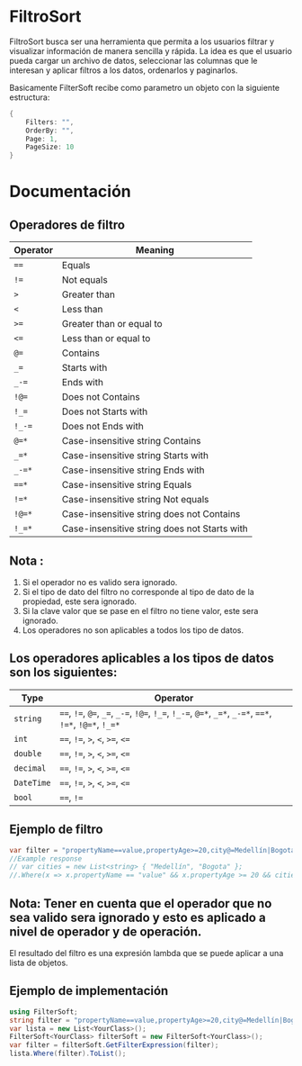 ﻿# FiltroSort

FiltroSort busca ser una herramienta que permita a los usuarios filtrar y visualizar información de manera sencilla y rápida. La idea es que el usuario pueda cargar un archivo de datos, seleccionar las columnas que le interesan y aplicar filtros a los datos, ordenarlos y paginarlos.

Basicamente FilterSoft recibe como parametro un objeto con la siguiente estructura:

``` C#
{
	Filters: "",
	OrderBy: "",
	Page: 1,
	PageSize: 10
}
```

# Documentación

## Operadores de filtro
| Operator   | Meaning                  |
|------------|--------------------------|
| `==`       | Equals                   |
| `!=`       | Not equals               |
| `>`        | Greater than             |
| `<`        | Less than                |
| `>=`       | Greater than or equal to |
| `<=`       | Less than or equal to    |
| `@=`       | Contains                 |
| `_=`       | Starts with              |
| `_-=`      | Ends with                |
| `!@=`      | Does not Contains        |
| `!_=`      | Does not Starts with     |
| `!_-=`     | Does not Ends with       |
| `@=*`      | Case-insensitive string Contains |
| `_=*`      | Case-insensitive string Starts with |
| `_-=*`     | Case-insensitive string Ends with |
| `==*`      | Case-insensitive string Equals |
| `!=*`      | Case-insensitive string Not equals |
| `!@=*`     | Case-insensitive string does not Contains |
| `!_=*`     | Case-insensitive string does not Starts with |

## Nota : 
1.	Si el operador no es valido sera ignorado.
2.	Si el tipo de dato del filtro no corresponde al tipo de dato de la propiedad, este sera ignorado.
3.	Si la clave valor que se pase en el filtro no tiene valor, este sera ignorado.
4.	Los operadores no son aplicables a todos los tipo de datos.

## Los operadores aplicables a los tipos de datos son los siguientes:

| Type       | Operator   |
|------------|------------|
| `string`   | `==`, `!=`, `@=`, `_=`, `_-=`, `!@=`, `!_=`, `!_-=`, `@=*`, `_=*`, `_-=*`, `==*`, `!=*`, `!@=*`, `!_=*` |
| `int`      | `==`, `!=`, `>`, `<`, `>=`, `<=` |
| `double`   | `==`, `!=`, `>`, `<`, `>=`, `<=` |
| `decimal`  | `==`, `!=`, `>`, `<`, `>=`, `<=` |
| `DateTime` | `==`, `!=`, `>`, `<`, `>=`, `<=` |
| `bool`     | `==`, `!=` |

## Ejemplo de filtro

``` C#
var filter = "propertyName==value,propertyAge>=20,city@=Medellín|Bogota"
//Example response 
// var cities = new List<string> { "Medellín", "Bogota" };
//.Where(x => x.propertyName == "value" && x.propertyAge >= 20 && cities.Contains(x.city))
```

## Nota: Tener en cuenta que el operador que no sea valido sera ignorado y esto es aplicado a nivel de operador y de operación.

El resultado del filtro es una expresión lambda que se puede aplicar a una lista de objetos.

## Ejemplo de implementación

``` C#
using FilterSoft;
string filter = "propertyName==value,propertyAge>=20,city@=Medellín|Bogota";
var lista = new List<YourClass>();
FilterSoft<YourClass> filterSoft = new FilterSoft<YourClass>();
var filter = filterSoft.GetFilterExpression(filter);
lista.Where(filter).ToList();
```
